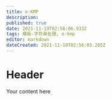 ```yaml
---
title: e-KMP
description: 
published: true
date: 2021-11-19T02:56:06.933Z
tags: 模板-字符串处理, e-kmp
editor: markdown
dateCreated: 2021-11-19T02:56:05.205Z
---
```


# Header
Your content here